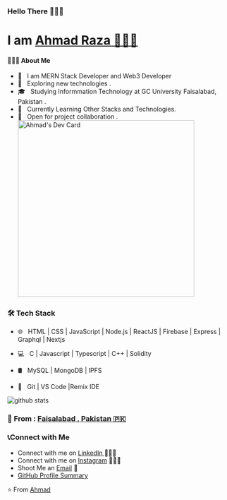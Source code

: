 ###                                                               Hello There 👋✨😍

#                                                     I am [Ahmad Raza 👨🏻‍💻 ](https://github.com/ahmadraza100)

<h4> 👨🏻‍💻 About Me </h4>

- 🤔 &nbsp; I am MERN Stack Developer and Web3 Developer
- 🎈 &nbsp; Exploring new technologies . 
- 🎓 &nbsp; Studying Informmation Technology at GC University Faisalabad, Pakistan .
- 🌱 &nbsp; Currently Learning Other Stacks and Technologies.
- 🥇 &nbsp; Open for project collaboration . 
<a href="https://app.daily.dev/DailyDevTips"><img src="https://api.daily.dev/devcards/0d94160635b0458891ab8f453b5f33c1.png?r=u7f" width="400" alt="Ahmad's Dev Card"/></a>


<h3>🛠 Tech Stack</h3>

- 🌐 &nbsp; HTML | CSS | JavaScript | Node.js | ReactJS | Firebase | Express | Graphql  | Nextjs

- 💻 &nbsp; C | Javascript | Typescript  | C++  | Solidity

- 🛢  &nbsp; MySQL | MongoDB | IPFS

- 🔧 &nbsp; Git | VS Code |Remix IDE


![github stats](https://github-readme-stats.vercel.app/api?username=ahmadraza100&show_icons=true)
### 📍 From : [Faisalabad , Pakistan 🇵🇰](https://www.google.com/maps/d/viewer?mid=10K9ZDPjrrBM89g9R4f9EKgN6RuI&ie=UTF8&t=m&oe=UTF8&msa=0)

### 📞Connect with Me

 - Connect with me on [LinkedIn ](https://www.linkedin.com/in/ahmadraza100/) 👨🏻‍💻
 - Connect with me on [Instagram](https://www.instagram.com/iam_ahmademi/) 👨🏻‍💻
 - Shoot Me an [Email](mailto:ahmadrazashafi@gmail.com) 💌
 - [GitHub Profile Summary](https://profile-summary-for-github.com/user/ahmadraza100)

 ⭐️ From [Ahmad](https://github.com/[ahmadraza100])

